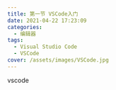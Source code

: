 ```yaml
---
title: 第一节 VSCode入门
date: 2021-04-22 17:23:09
categories:
  - 编辑器
tags:
  - Visual Studio Code
  - VSCode
cover: /assets/images/VSCode.jpg
---
```

vscode
